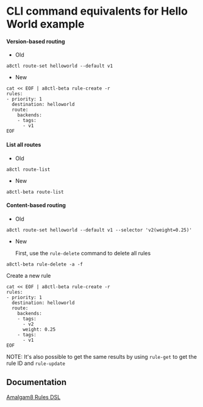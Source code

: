 CLI command equivalents for Hello World example
============================================

#### Version-based routing
* Old
```
a8ctl route-set helloworld --default v1
```

* New
```
cat << EOF | a8ctl-beta rule-create -r
rules:
- priority: 1
  destination: helloworld
  route:
    backends:
    - tags:
      - v1
EOF
```

#### List all routes
* Old
```
a8ctl route-list
```

* New
```
a8ctl-beta route-list
```

#### Content-based routing
* Old
```
a8ctl route-set helloworld --default v1 --selector 'v2(weight=0.25)'
```

* New

  First, use the `rule-delete` command to delete all rules
```
a8ctl-beta rule-delete -a -f
```
  Create a new rule
```
cat << EOF | a8ctl-beta rule-create -r
rules:
- priority: 1
  destination: helloworld
  route:
    backends:
    - tags:
      - v2
      weight: 0.25
    - tags:
      - v1
EOF
```
  NOTE: It's also possible to get the same results by using `rule-get` to get the rule ID and `rule-update`


Documentation
--------

[Amalgam8 Rules DSL](https://www.amalgam8.io/docs/control-plane/controller/rules-dsl/)
